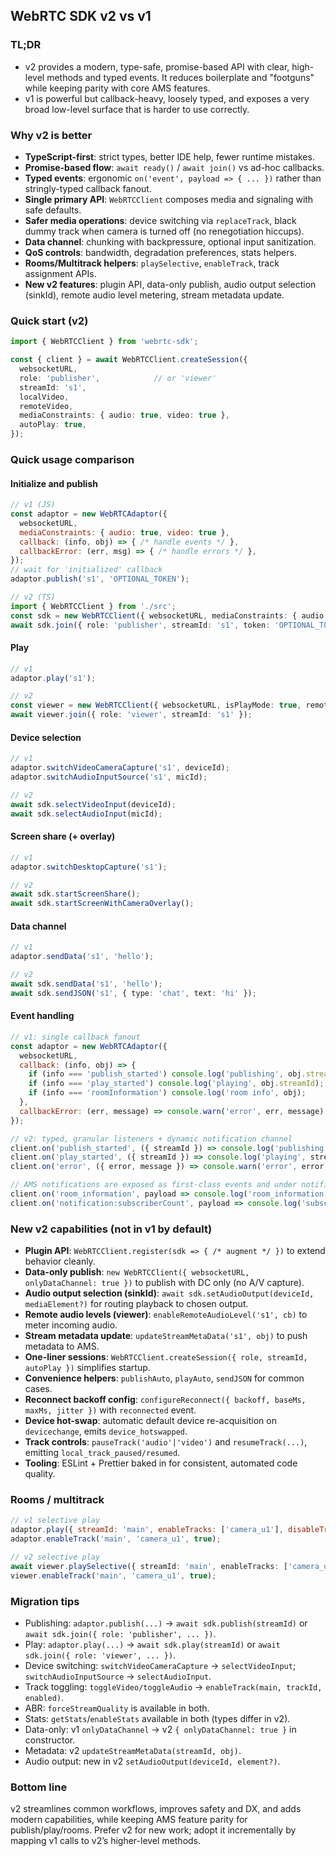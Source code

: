 ## WebRTC SDK v2 vs v1

### TL;DR
- v2 provides a modern, type-safe, promise-based API with clear, high-level methods and typed events. It reduces boilerplate and "footguns" while keeping parity with core AMS features.
- v1 is powerful but callback-heavy, loosely typed, and exposes a very broad low-level surface that is harder to use correctly.

### Why v2 is better
- **TypeScript-first**: strict types, better IDE help, fewer runtime mistakes.
- **Promise-based flow**: `await ready()` / `await join()` vs ad-hoc callbacks.
- **Typed events**: ergonomic `on('event', payload => { ... })` rather than stringly-typed callback fanout.
- **Single primary API**: `WebRTCClient` composes media and signaling with safe defaults.
- **Safer media operations**: device switching via `replaceTrack`, black dummy track when camera is turned off (no renegotiation hiccups).
- **Data channel**: chunking with backpressure, optional input sanitization.
- **QoS controls**: bandwidth, degradation preferences, stats helpers.
- **Rooms/Multitrack helpers**: `playSelective`, `enableTrack`, track assignment APIs.
- **New v2 features**: plugin API, data-only publish, audio output selection (sinkId), remote audio level metering, stream metadata update.

### Quick start (v2)
```ts
import { WebRTCClient } from 'webrtc-sdk';

const { client } = await WebRTCClient.createSession({
  websocketURL,
  role: 'publisher',            // or 'viewer'
  streamId: 's1',
  localVideo,
  remoteVideo,
  mediaConstraints: { audio: true, video: true },
  autoPlay: true,
});
```

### Quick usage comparison

#### Initialize and publish
```js
// v1 (JS)
const adaptor = new WebRTCAdaptor({
  websocketURL,
  mediaConstraints: { audio: true, video: true },
  callback: (info, obj) => { /* handle events */ },
  callbackError: (err, msg) => { /* handle errors */ },
});
// wait for 'initialized' callback
adaptor.publish('s1', 'OPTIONAL_TOKEN');
```

```ts
// v2 (TS)
import { WebRTCClient } from './src';
const sdk = new WebRTCClient({ websocketURL, mediaConstraints: { audio: true, video: true }, localVideo });
await sdk.join({ role: 'publisher', streamId: 's1', token: 'OPTIONAL_TOKEN' });
```

#### Play
```js
// v1
adaptor.play('s1');
```

```ts
// v2
const viewer = new WebRTCClient({ websocketURL, isPlayMode: true, remoteVideo });
await viewer.join({ role: 'viewer', streamId: 's1' });
```

#### Device selection
```js
// v1
adaptor.switchVideoCameraCapture('s1', deviceId);
adaptor.switchAudioInputSource('s1', micId);
```

```ts
// v2
await sdk.selectVideoInput(deviceId);
await sdk.selectAudioInput(micId);
```

#### Screen share (+ overlay)
```js
// v1
adaptor.switchDesktopCapture('s1');
```

```ts
// v2
await sdk.startScreenShare();
await sdk.startScreenWithCameraOverlay();
```

#### Data channel
```js
// v1
adaptor.sendData('s1', 'hello');
```

```ts
// v2
await sdk.sendData('s1', 'hello');
await sdk.sendJSON('s1', { type: 'chat', text: 'hi' });
```

#### Event handling
```js
// v1: single callback fanout
const adaptor = new WebRTCAdaptor({
  websocketURL,
  callback: (info, obj) => {
    if (info === 'publish_started') console.log('publishing', obj.streamId);
    if (info === 'play_started') console.log('playing', obj.streamId);
    if (info === 'roomInformation') console.log('room info', obj);
  },
  callbackError: (err, message) => console.warn('error', err, message),
});
```

```ts
// v2: typed, granular listeners + dynamic notification channel
client.on('publish_started', ({ streamId }) => console.log('publishing', streamId));
client.on('play_started', ({ streamId }) => console.log('playing', streamId));
client.on('error', ({ error, message }) => console.warn('error', error, message));

// AMS notifications are exposed as first-class events and under notification:<name>
client.on('room_information', payload => console.log('room_information', payload));
client.on('notification:subscriberCount', payload => console.log('subscriberCount', payload));
```

### New v2 capabilities (not in v1 by default)
- **Plugin API**: `WebRTCClient.register(sdk => { /* augment */ })` to extend behavior cleanly.
- **Data-only publish**: `new WebRTCClient({ websocketURL, onlyDataChannel: true })` to publish with DC only (no A/V capture).
- **Audio output selection (sinkId)**: `await sdk.setAudioOutput(deviceId, mediaElement?)` for routing playback to chosen output.
- **Remote audio levels (viewer)**: `enableRemoteAudioLevel('s1', cb)` to meter incoming audio.
- **Stream metadata update**: `updateStreamMetaData('s1', obj)` to push metadata to AMS.
- **One-liner sessions**: `WebRTCClient.createSession({ role, streamId, autoPlay })` simplifies startup.
- **Convenience helpers**: `publishAuto`, `playAuto`, `sendJSON` for common cases.
- **Reconnect backoff config**: `configureReconnect({ backoff, baseMs, maxMs, jitter })` with `reconnected` event.
- **Device hot-swap**: automatic default device re-acquisition on `devicechange`, emits `device_hotswapped`.
- **Track controls**: `pauseTrack('audio'|'video')` and `resumeTrack(...)`, emitting `local_track_paused/resumed`.
- **Tooling**: ESLint + Prettier baked in for consistent, automated code quality.

### Rooms / multitrack
```js
// v1 selective play
adaptor.play({ streamId: 'main', enableTracks: ['camera_u1'], disableTracksByDefault: true });
adaptor.enableTrack('main', 'camera_u1', true);
```

```ts
// v2 selective play
await viewer.playSelective({ streamId: 'main', enableTracks: ['camera_u1'], disableTracksByDefault: true });
viewer.enableTrack('main', 'camera_u1', true);
```

### Migration tips
- Publishing: `adaptor.publish(...)` → `await sdk.publish(streamId)` or `await sdk.join({ role: 'publisher', ... })`.
- Play: `adaptor.play(...)` → `await sdk.play(streamId)` or `await sdk.join({ role: 'viewer', ... })`.
- Device switching: `switchVideoCameraCapture` → `selectVideoInput`; `switchAudioInputSource` → `selectAudioInput`.
- Track toggling: `toggleVideo/toggleAudio` → `enableTrack(main, trackId, enabled)`.
- ABR: `forceStreamQuality` is available in both.
- Stats: `getStats`/`enableStats` available in both (types differ in v2).
- Data-only: v1 `onlyDataChannel` → v2 `{ onlyDataChannel: true }` in constructor.
- Metadata: v2 `updateStreamMetaData(streamId, obj)`.
- Audio output: new in v2 `setAudioOutput(deviceId, element?)`.

### Bottom line
v2 streamlines common workflows, improves safety and DX, and adds modern capabilities, while keeping AMS feature parity for publish/play/rooms. Prefer v2 for new work; adopt it incrementally by mapping v1 calls to v2’s higher-level methods.


